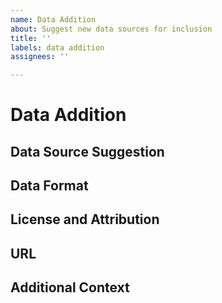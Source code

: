 ```yaml
---
name: Data Addition
about: Suggest new data sources for inclusion
title: ''
labels: data addition
assignees: ''

---
```


# Data Addition

## Data Source Suggestion
<!-- A clear and concise description of the data source you're suggesting. -->

## Data Format
<!-- Please specify the format of the data (e.g., CSV, GeoJSON). -->

## License and Attribution
<!-- Specify the license under which the data is made available. -->

## URL
<!-- Provide a URL where the data can be accessed or downloaded. -->

## Additional Context
<!-- Add any other context or screenshots about the data source suggestion here. -->
